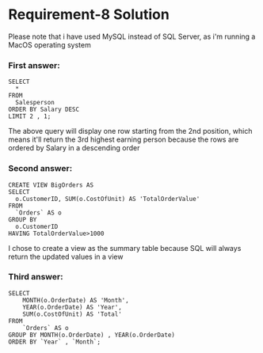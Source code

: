 # Requirement-8 Solution

Please note that i have used MySQL instead of SQL Server, as i'm running a MacOS operating system

### First answer:

    SELECT
      *
    FROM
      Salesperson
    ORDER BY Salary DESC
    LIMIT 2 , 1;

The above query will display one row starting from the 2nd position, which means
it'll return the 3rd highest earning person because the rows are ordered by Salary
in a descending order

### Second answer:

    CREATE VIEW BigOrders AS
    SELECT
      o.CustomerID, SUM(o.CostOfUnit) AS 'TotalOrderValue'
    FROM
      `Orders` AS o
    GROUP BY
      o.CustomerID
    HAVING TotalOrderValue>1000

I chose to create a view as the summary table because SQL will always return the updated values in a view

### Third answer:

    SELECT
        MONTH(o.OrderDate) AS 'Month',
        YEAR(o.OrderDate) AS 'Year',
        SUM(o.CostOfUnit) AS 'Total'
    FROM
        `Orders` AS o
    GROUP BY MONTH(o.OrderDate) , YEAR(o.OrderDate)
    ORDER BY `Year` , `Month`;
